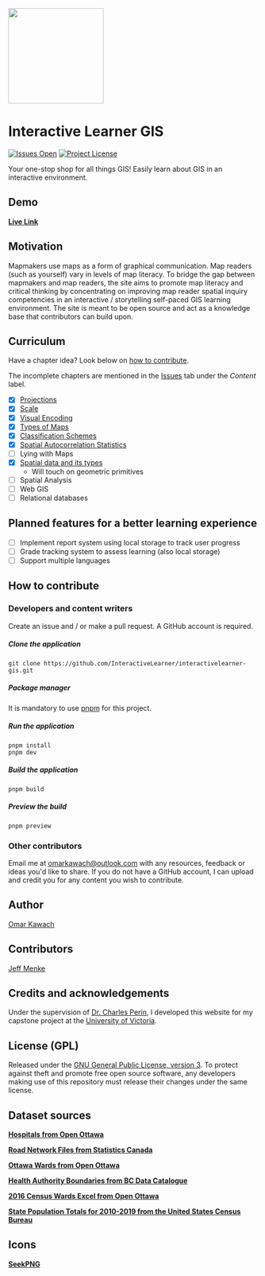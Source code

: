 <img src="https://github.com/InteractiveLearner/interactivelearner-gis/blob/main/public/logo192.png" width="192px" height="192px" />

# Interactive Learner GIS

[![Issues Open](https://img.shields.io/github/issues/InteractiveLearner/interactivelearner-gis?style=flat-square)](https://github.com/InteractiveLearner/interactivelearner-gis/issues) [![Project License](https://img.shields.io/github/license/InteractiveLearner/interactivelearner-gis?style=flat-square)](https://github.com/InteractiveLearner/interactivelearner-gis/blob/main/LICENSE)

Your one-stop shop for all things GIS! Easily learn about GIS in an interactive environment. 

## Demo

**[Live Link](https://www.interactivelearner-gis.com/ )**

## Motivation
Mapmakers use maps as a form of graphical communication. Map readers (such as yourself) vary in levels of map literacy. To bridge the gap between mapmakers and map readers, the site aims to promote map literacy and critical thinking by concentrating on improving map reader spatial inquiry competencies in an interactive / storytelling self-paced GIS learning environment. The site is meant to be open source and act as a knowledge base that contributors can build upon. 

## Curriculum

Have a chapter idea? Look below on [how to contribute](https://github.com/InteractiveLearner/interactivelearner-gis#how-to-contribute). 

The incomplete chapters are mentioned in the [Issues](https://github.com/InteractiveLearner/interactivelearner-gis/issues) tab under the *Content* label. 

- [x] [Projections](https://www.interactivelearner-gis.com/projections)
- [x] [Scale](https://www.interactivelearner-gis.com/scale)
- [x] [Visual Encoding](https://www.interactivelearner-gis.com/visual)
- [x] [Types of Maps](https://www.interactivelearner-gis.com/thematic)
- [x] [Classification Schemes](https://www.interactivelearner-gis.com/classification)
- [x] [Spatial Autocorrelation Statistics](https://www.interactivelearner-gis.com/spatial-stats)
- [ ] Lying with Maps
- [x] [Spatial data and its types](https://www.interactivelearner-gis.com/spatial-data)
    - Will touch on geometric primitives
- [ ] Spatial Analysis
- [ ] Web GIS
- [ ] Relational databases

<!-- TODO:
  // {
  //   title: "Relational databases in GIS",
  //   description:
  //     "Learn how relational databases can be used to store and manage spatial data.",
  //   url: "/relational-databases",
  //   icon: "server",
  // },
  // {
  //   title: "WebGIS",
  //   description:
  //     "Explore the world of WebGIS and learn how to create your own web mapping applications.",
  //   url: "/web-gis",
  //   icon: "laptop",
  // },
  // {
  //   title: "GIS and BIM",
  //   description:
  //     "Discover how GIS and BIM can be integrated to create a more comprehensive view of the built environment.",
  //   url: "/gis-bim",
  //   icon: "building",
  // },
 -->

## Planned features for a better learning experience

- [ ] Implement report system using local storage to track user progress
- [ ] Grade tracking system to assess learning (also local storage)
- [ ] Support multiple languages

## How to contribute

### Developers and content writers

Create an issue and / or make a pull request. A GitHub account is required.

##### Clone the application

```
git clone https://github.com/InteractiveLearner/interactivelearner-gis.git
```

##### Package manager

It is mandatory to use [pnpm](https://pnpm.io/) for this project. 

##### Run the application

```
pnpm install
pnpm dev 
```

##### Build the application

```
pnpm build
```

##### Preview the build

```
pnpm preview
```

### Other contributors 

Email me at omarkawach@outlook.com with any resources, feedback or ideas you'd like to share. If you do not have a GitHub account, I can upload and credit you for any content you wish to contribute. 

## Author

[Omar Kawach](https://github.com/omarkawach)

## Contributors

[Jeff Menke](https://github.com/jmanke)
  
## Credits and acknowledgements

Under the supervision of [Dr. Charles Perin](http://charlesperin.net/), I developed this website for my capstone project at the [University of Victoria](https://www.uvic.ca/).

## License (GPL) 

Released under the [GNU General Public License, version 3](https://opensource.org/licenses/GPL-3.0). To protect against theft and promote free open source software, any developers making use of this repository must release their changes under the same license. 

## Dataset sources

**[Hospitals from Open Ottawa](https://open.ottawa.ca/datasets/b769ce497f2540aa962e602c983994d6_0?geometry=-76.050%2C45.348%2C-75.396%2C45.433)**

**[Road Network Files from Statistics Canada](https://www12.statcan.gc.ca/census-recensement/2011/geo/RNF-FRR/index-eng.cfm)**

**[Ottawa Wards from Open Ottawa](https://open.ottawa.ca/datasets/wards/explore?location=45.242656%2C-75.800844%2C0.90)**

**[Health Authority Boundaries from BC Data Catalogue](https://catalogue.data.gov.bc.ca/dataset/health-authority-boundaries)**

**[2016 Census Wards Excel from Open Ottawa](https://open.ottawa.ca/documents/2016-census-ward-data-1/about)**

**[State Population Totals for 2010-2019 from the United States Census Bureau]()**

## Icons

**[SeekPNG](https://www.seekpng.com/ks/clipart/)**